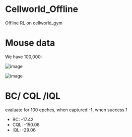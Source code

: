 # Cellworld_Offline
 Offline RL on cellworld_gym

# Mouse data

We have 100,000:

![image](https://github.com/hanshuo-shuo/Cellworld_Offline/assets/80494218/c0e6801a-02ee-48a1-b117-e9d515763a48)

![image](https://github.com/hanshuo-shuo/Cellworld_Offline/assets/80494218/691eeadd-7123-4743-93ae-de58ef212501)

# BC/ CQL /IQL

evaluate for 100 epches, when captured -1, when success 1
- BC: -17.42
- CQL: -150.08
- IQL: -29.06
